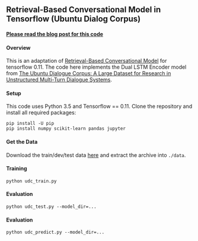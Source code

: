 ## Retrieval-Based Conversational Model in Tensorflow (Ubuntu Dialog Corpus)

#### [Please read the blog post for this code](http://www.wildml.com/2016/07/deep-learning-for-chatbots-2-retrieval-based-model-tensorflow)

#### Overview

This is an adaptation of [Retrieval-Based Conversational Model](https://github.com/dennybritz/chatbot-retrieval/) for tensorflow 0.11. The code here implements the Dual LSTM Encoder model from [The Ubuntu Dialogue Corpus: A Large Dataset for Research in Unstructured Multi-Turn Dialogue Systems](http://arxiv.org/abs/1506.08909).

#### Setup

This code uses Python 3.5 and Tensorflow == 0.11. Clone the repository and install all required packages:

```
pip install -U pip
pip install numpy scikit-learn pandas jupyter
```

#### Get the Data


Download the train/dev/test data [here](https://drive.google.com/open?id=0B_bZck-ksdkpVEtVc1R6Y01HMWM) and extract the archive into `./data`.


#### Training

```
python udc_train.py
```


#### Evaluation

```
python udc_test.py --model_dir=...
```


#### Evaluation

```
python udc_predict.py --model_dir=...
```
